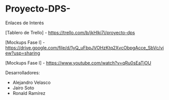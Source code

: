 # Proyecto-DPS-


Enlaces de Interés

[Tablero de Trello] - https://trello.com/b/jkHlki7i/proyecto-dps

[Mockups Fase I] - https://drive.google.com/file/d/1yQ_uFbpJVOHzKtq2XvcObpgAcce_SbVc/view?usp=sharing

[Mockups Fase I] - https://www.youtube.com/watch?v=qRu0sEaTjOU


Desarrolladores:

  - Alejandro Velasco
  - Jairo Soto
  - Ronald Ramírez
